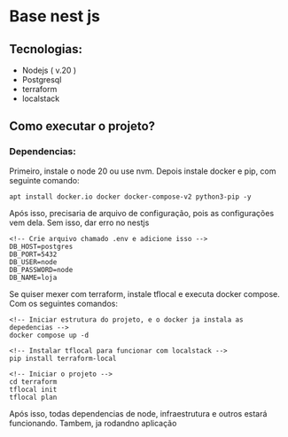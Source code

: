 # Base nest js

## Tecnologias:

- Nodejs ( v.20 )
- Postgresql
- terraform
- localstack

## Como executar o projeto?

### Dependencias:

Primeiro, instale o node 20 ou use nvm. Depois instale docker e pip, com seguinte comando:

```shell
apt install docker.io docker docker-compose-v2 python3-pip -y
```

Após isso, precisaria de arquivo de configuração, pois as configurações vem dela. Sem isso, dar erro no nestjs


```shell
<!-- Crie arquivo chamado .env e adicione isso -->
DB_HOST=postgres
DB_PORT=5432
DB_USER=node
DB_PASSWORD=node
DB_NAME=loja
```

Se quiser mexer com terraform, instale tflocal e executa docker compose. Com os seguintes comandos:

```shell
<!-- Iniciar estrutura do projeto, e o docker ja instala as depedencias -->
docker compose up -d

<!-- Instalar tflocal para funcionar com localstack -->
pip install terraform-local

<!-- Iniciar o projeto -->
cd terraform
tflocal init
tflocal plan
```

Após isso, todas dependencias de node, infraestrutura e outros estará funcionando. Tambem, ja rodandno aplicação
